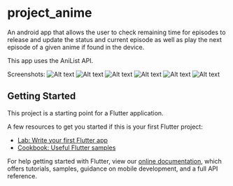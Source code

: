 # project_anime

An android app that allows the user to check remaining time for episodes to release and update the status and current episode as well as play the next episode of a given anime if found in the device.

This app uses the AniList API.

Screenshots:
![Alt text](images/Screenshot_2022-09-15-20-04-50-668_com.desire.anime.jpg?raw=true)
![Alt text](images/Screenshot_2022-09-15-20-04-56-567_com.desire.anime.jpg?raw=true)
![Alt text](images/Screenshot_2022-09-15-20-05-21-148_com.desire.anime.jpg?raw=true)
![Alt text](images/Screenshot_2022-09-15-20-05-31-091_com.desire.anime.jpg?raw=true)
![Alt text](images/Screenshot_2022-09-15-20-05-34-304_com.desire.anime.jpg?raw=true)
![Alt text](images/Screenshot_2022-09-15-20-05-39-350_com.desire.anime.jpg?raw=true)

## Getting Started

This project is a starting point for a Flutter application.

A few resources to get you started if this is your first Flutter project:

- [Lab: Write your first Flutter app](https://flutter.dev/docs/get-started/codelab)
- [Cookbook: Useful Flutter samples](https://flutter.dev/docs/cookbook)

For help getting started with Flutter, view our
[online documentation](https://flutter.dev/docs), which offers tutorials,
samples, guidance on mobile development, and a full API reference.
